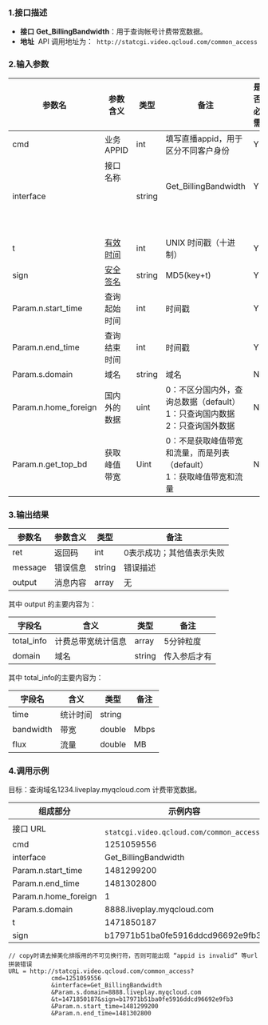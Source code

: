### 1.接口描述

- **接口**
  **Get_BillingBandwidth**：用于查询帐号计费带宽数据。
- **地址**
  API 调用地址为：` http://statcgi.video.qcloud.com/common_access`


### 2.输入参数

| 参数名               | 参数含义                                                     | 类型   | 备注                                                         | 是否必需 |
| -------------------- | ------------------------------------------------------------ | ------ | ------------------------------------------------------------ | -------- |
| cmd		       |业务 APPID						    |int    |填写直播appid，用于区分不同客户身份			    |Y	       |
| interface            | 接口名称                                                     | string | Get_BillingBandwidth                                         | Y        |
| t                    | [有效时间](https://cloud.tencent.com/doc/api/258/5956#.E5.AE.89.E5.85.A8.E6.A3.80.E6.9F.A5) | int    | UNIX 时间戳（十进制）                                        | Y        |
| sign                 | [安全签名](https://cloud.tencent.com/doc/api/258/5956#.E5.AE.89.E5.85.A8.E6.A3.80.E6.9F.A5) | string | MD5(key+t)                                                   | Y        |
| Param.n.start_time   | 查询起始时间                                                 | int    | 时间戳                                                       | Y        |
| Param.n.end_time     | 查询结束时间                                                 | int    | 时间戳                                                       | Y        |
| Param.s.domain       | 域名                                                         | string | 域名                                                         | N        |
| Param.n.home_foreign | 国内外的数据                                                 | uint   | 0：不区分国内外，查询总数据（default） <br /> 1：只查询国内数据 <br /> 2：只查询国外数据 <br /> | N        |
| Param.n.get_top_bd   | 获取峰值带宽                                                 | Uint   | 0：不是获取峰值带宽和流量，而是列表（default） <br />1：获取峰值带宽和流量 | N        |


### 3.输出结果
| 参数名  | 参数含义 | 类型   | 备注                      |
| ------- | -------- | ------ | ------------------------- |
| ret     | 返回码   | int    | 0表示成功；其他值表示失败 |
| message | 错误信息 | string | 错误描述                  |
| output  | 消息内容 | array  | 无                        |

其中 output 的主要内容为：

| 字段名     | 含义               | 类型   | 备注         |
| ---------- | ------------------ | ------ | ------------ |
| total_info | 计费总带宽统计信息 | array  | 5分钟粒度    |
| domain     | 域名               | string | 传入参后才有 |

其中 total_info的主要内容为：

| 字段名    | 含义     | 类型   | 备注 |
| --------- | -------- | ------ | ---- |
| time      | 统计时间 | string |      |
| bandwidth | 带宽     | double | Mbps |
| flux      | 流量     | double | MB   |


### 4.调用示例
目标：查询域名1234.liveplay.myqcloud.com 计费带宽数据。

| 组成部分             | 示例内容                                   |
| -------------------- | ------------------------------------------ |
| 接口 URL             | ` statcgi.video.qcloud.com/common_access?` |
|cmd		       | 1251059556				    |
| interface            | Get_BillingBandwidth                       |
| Param.n.start_time     | 1481299200                       |
| Param.n.end_time   | 1481302800                      |
| Param.n.home_foreign | 1                                          |
| Param.s.domain      | 8888.liveplay.myqcloud.com                         |
| t                    | 1471850187                                 |
| sign                 | b17971b51ba0fe5916ddcd96692e9fb3           |


```
// copy时请去掉美化排版用的不可见换行符，否则可能出现 “appid is invalid” 等url拼装错误
URL = http://statcgi.video.qcloud.com/common_access?
			cmd=1251059556
			&interface=Get_BillingBandwidth
			&Param.s.domain=8888.liveplay.myqcloud.com 
			&t=1471850187&sign=b17971b51ba0fe5916ddcd96692e9fb3
			&Param.n.start_time=1481299200
			&Param.n.end_time=1481302800
```
